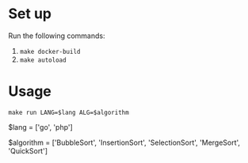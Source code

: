 # Set up

Run the following commands:
1. `make docker-build`
2. `make autoload`

# Usage

`make run LANG=$lang ALG=$algorithm`

$lang = ['go', 'php']

$algorithm = ['BubbleSort', 'InsertionSort', 'SelectionSort', 'MergeSort', 'QuickSort']
